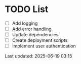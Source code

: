 # TODO List

- [ ] Add logging
- [ ] Add error handling
- [ ] Update dependencies
- [ ] Create deployment scripts
- [ ] Implement user authentication

Last updated: 2025-06-19 03:15
